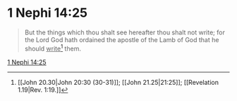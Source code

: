 # 1 Nephi 14:25

> But the things which thou shalt see hereafter thou shalt not write; for the Lord God hath ordained the apostle of the Lamb of God that he should <u>write</u>[^a] them.

[1 Nephi 14:25](https://www.churchofjesuschrist.org/study/scriptures/bofm/1-ne/14?lang=eng&id=p25#p25)


[^a]: [[John 20.30|John 20:30 (30-31)]]; [[John 21.25|21:25]]; [[Revelation 1.19|Rev. 1:19.]]
